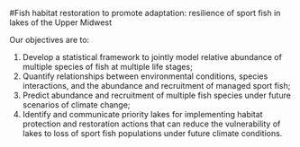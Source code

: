 #Fish habitat restoration to promote adaptation: resilience of sport fish in lakes of the Upper Midwest

Our objectives are to:
1. Develop a statistical framework to jointly model relative abundance of multiple species of fish at multiple life stages;
2. Quantify relationships between environmental conditions, species interactions, and the abundance and recruitment of managed sport fish;
3. Predict abundance and recruitment of multiple fish species under future scenarios of climate change;
4. Identify and communicate priority lakes for implementing habitat protection and restoration actions that can reduce the vulnerability of lakes to loss of sport fish populations under future climate conditions.

